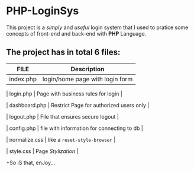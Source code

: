 # PHP-LoginSys
This project is a *simply* and *useful* login system that I used to pratice some concepts of front-end and back-end with **PHP** Language.

The project has in total 6 files:
---------------------------------------------------------------
|     FILE      |               Description                   |
|---------------|---------------------------------------------|
| index.php     |  login/home page with  login form           |
  
| login.php     |  Page with business rules for login         |

| dashboard.php |  Restrict Page for authorized users only    |

| logout.php    |  File that ensures secure logout            |

| config.php    |  file with information for connecting to db |

| normalize.css |  like a `reset-style-browser`               |

| style.css     |  Page *Stylization*                         |


+So iS that, enJoy...
